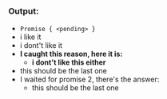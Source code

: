 ### Output:
- `Promise { <pending> }`     
- i like it     
- i dont't like it    
- **I caught this reason, here it is:**
  - **i dont't like this either**     
- this should be the last one     
- I waited for promise 2, there's the answer:    
  - this should be the last one
